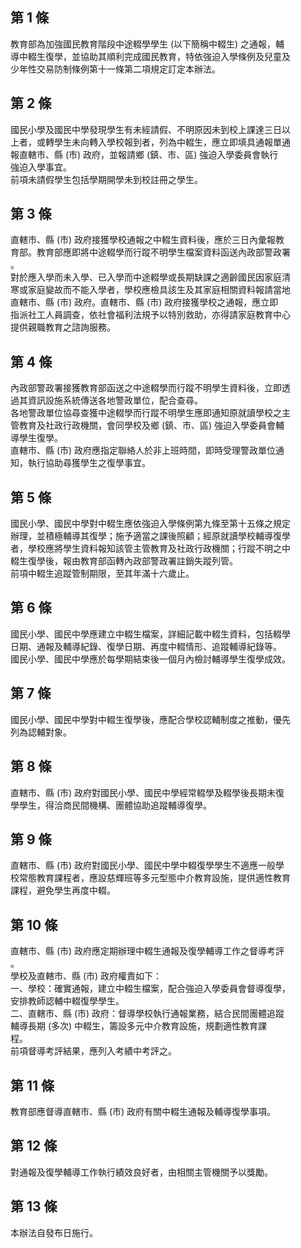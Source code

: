第 1 條
-------
教育部為加強國民教育階段中途輟學學生 (以下簡稱中輟生) 之通報，輔  
導中輟生復學，並協助其順利完成國民教育，特依強迫入學條例及兒童及  
少年性交易防制條例第十一條第二項規定訂定本辦法。

第 2 條
-------
國民小學及國民中學發現學生有未經請假、不明原因未到校上課達三日以  
上者，或轉學生未向轉入學校報到者，列為中輟生，應立即填具通報單通  
報直轄市、縣 (市) 政府，並報請鄉 (鎮、市、區) 強迫入學委員會執行  
強迫入學事宜。  
前項未請假學生包括學期開學未到校註冊之學生。

第 3 條
-------
直轄市、縣 (市) 政府接獲學校通報之中輟生資料後，應於三日內彙報教  
育部。教育部應即將中途輟學而行蹤不明學生檔案資料函送內政部警政署  
。  
對於應入學而未入學、已入學而中途輟學或長期缺課之適齡國民因家庭清  
寒或家庭變故而不能入學者，學校應檢具該生及其家庭相關資料報請當地  
直轄市、縣 (市) 政府。直轄市、縣 (市) 政府接獲學校之通報，應立即  
指派社工人員調查，依社會福利法規予以特別救助，亦得請家庭教育中心  
提供親職教育之諮詢服務。

第 4 條
-------
內政部警政署接獲教育部函送之中途輟學而行蹤不明學生資料後，立即透  
過其資訊設施系統傳送各地警政單位，配合查尋。  
各地警政單位協尋查獲中途輟學而行蹤不明學生應即通知原就讀學校之主  
管教育及社政行政機關，會同學校及鄉 (鎮、市、區) 強迫入學委員會輔  
導學生復學。  
直轄市、縣 (市) 政府應指定聯絡人於非上班時間，即時受理警政單位通  
知，執行協助尋獲學生之復學事宜。

第 5 條
-------
國民小學、國民中學對中輟生應依強迫入學條例第九條至第十五條之規定  
辦理，並積極輔導其復學；施予適當之課後照顧；經原就讀學校輔導復學  
者，學校應將學生資料報知該管主管教育及社政行政機關；行蹤不明之中  
輟生復學後，報由教育部函轉內政部警政署註銷失蹤列管。  
前項中輟生追蹤管制期限，至其年滿十六歲止。

第 6 條
-------
國民小學、國民中學應建立中輟生檔案，詳細記載中輟生資料，包括輟學  
日期、通報及輔導紀錄、復學日期、再度中輟情形、追蹤輔導紀錄等。  
國民小學、國民中學應於每學期結束後一個月內檢討輔導學生復學成效。

第 7 條
-------
國民小學、國民中學對中輟生復學後，應配合學校認輔制度之推動，優先  
列為認輔對象。

第 8 條
-------
直轄市、縣 (市) 政府對國民小學、國民中學經常輟學及輟學後長期未復  
學學生，得洽商民間機構、團體協助追蹤輔導復學。

第 9 條
-------
直轄市、縣 (市) 政府對國民小學、國民中學中輟復學學生不適應一般學  
校常態教育課程者，應設慈輝班等多元型態中介教育設施，提供適性教育  
課程，避免學生再度中輟。

第 10 條
--------
直轄市、縣 (市) 政府應定期辦理中輟生通報及復學輔導工作之督導考評  
。  
學校及直轄市、縣 (市) 政府權責如下：  
一、學校：確實通報，建立中輟生檔案，配合強迫入學委員會督導復學，  
    安排教師認輔中輟復學學生。  
二、直轄市、縣 (市) 政府：督導學校執行通報業務，結合民間團體追蹤  
    輔導長期 (多次) 中輟生，籌設多元中介教育設施，規劃適性教育課  
    程。  
前項督導考評結果，應列入考績中考評之。

第 11 條
--------
教育部應督導直轄市、縣 (市) 政府有關中輟生通報及輔導復學事項。

第 12 條
--------
對通報及復學輔導工作執行績效良好者，由相關主管機關予以獎勵。

第 13 條
--------
本辦法自發布日施行。

